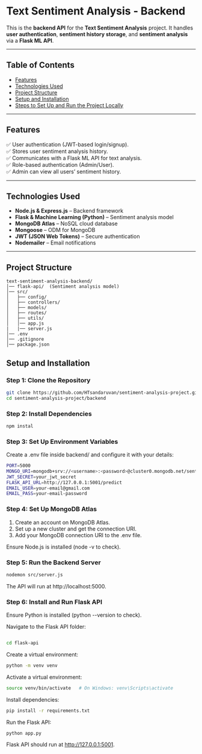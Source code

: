 # **Text Sentiment Analysis - Backend**

This is the **backend API** for the **Text Sentiment Analysis** project. It handles **user authentication**, **sentiment history storage**, and **sentiment analysis** via a **Flask ML API**.

---

## **Table of Contents**
- [Features](#features)
- [Technologies Used](#technologies-used)
- [Project Structure](#project-structure)
- [Setup and Installation](#setup-and-installation)
- [Steps to Set Up and Run the Project Locally](#steps-to-set-up-and-run-the-project-locally)

---

## **Features**
✅ User authentication (JWT-based login/signup).  
✅ Stores user sentiment analysis history.  
✅ Communicates with a Flask ML API for text analysis.  
✅ Role-based authentication (Admin/User).  
✅ Admin can view all users’ sentiment history.  

---

## **Technologies Used**
- **Node.js & Express.js** – Backend framework  
- **Flask & Machine Learning (Python)** – Sentiment analysis model  
- **MongoDB Atlas** – NoSQL cloud database  
- **Mongoose** – ODM for MongoDB  
- **JWT (JSON Web Tokens)** – Secure authentication  
- **Nodemailer** – Email notifications  

---


## **Project Structure**

```
text-sentiment-analysis-backend/
│── flask-api/  (Sentiment analysis model)
│── src/
│   ├── config/
│   ├── controllers/
│   ├── models/
│   ├── routes/
│   ├── utils/
│   │── app.js
|   |── server.js
│── .env
│── .gitignore
│── package.json

```
## **Setup and Installation**

### **Step 1: Clone the Repository**

```sh
git clone https://github.com/HTsandaruvan/sentiment-analysis-project.git
cd sentiment-analysis-project/backend
```

### Step 2: Install Dependencies

```sh
npm instal
```
### Step 3: Set Up Environment Variables
Create a .env file inside backend/ and configure it with your details:

```sh
PORT=5000
MONGO_URI=mongodb+srv://<username>:<password>@cluster0.mongodb.net/sentiment_db?retryWrites=true&w=majority
JWT_SECRET=your_jwt_secret
FLASK_API_URL=http://127.0.0.1:5001/predict
EMAIL_USER=your-email@gmail.com
EMAIL_PASS=your-email-password

```
### Step 4: Set Up MongoDB Atlas
 1. Create an account on MongoDB Atlas.
 2. Set up a new cluster and get the connection URI.
 3. Add your MongoDB connection URI to the .env file.

Ensure Node.js is installed (node -v to check).
### Step 5: Run the Backend Server

```sh
nodemon src/server.js

```

The API will run at http://localhost:5000.

### Step 6: Install and Run Flask API
Ensure Python is installed (python --version to check).

Navigate to the Flask API folder:

```sh

cd flask-api

```
Create a virtual environment:

```sh
python -m venv venv

```

Activate a virtual environment:

```sh
source venv/bin/activate   # On Windows: venv\Scripts\activate

```

Install dependencies:

```sh
pip install -r requirements.txt

```

Run the Flask API:

```sh
python app.py

```

Flask API should run at http://127.0.0.1:5001.
